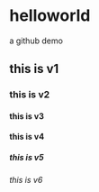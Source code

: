 # helloworld
a github demo
## this is v1
### this is v2
#### this is v3
#### this is v4
##### this is v5
###### this is v6
